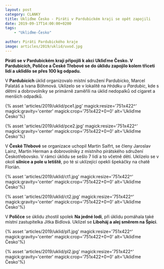```yaml
---
layout: post
category: CLANKY
title: Ukliďme Česko - Piráti v Pardubickém kraji se opět zapojili
date: 2019-09-17T14:00:00+0200
tags: 
    - "Ukliďme-Česko"
   
author: Piráti Pardubického kraje
image: articles/2019/uklid/uvod.jpg
---
```

**Piráti se v Pardubickém kraji připojili k akci Ukliďme Česko.
V Pardubicích, Poličce a České Třebové se do úklidu zapojilo kolem třiceti lidí a uklidilo se přes 100 kg odpadu.**

V **Pardubicích** úklid organizovalo místní sdružení Pardubicko, Marcel Palatáš a Ivana Böhmová. Uklízelo se v lokalitě na *Hrádku u Pardubic*, kde s dětmi a dobrovolníky se primárně zaměřili na úklid nedopalků od cigaret a menších odpadků.

{% asset 'articles/2019/uklid/pce1.jpg' magick:resize='751x422^' 
magick:gravity='center' magick:crop='751x422+0+0' alt='Ukliďme Česko'%}

{% asset 'articles/2019/uklid/pce2.jpg' magick:resize='751x422^' 
magick:gravity='center' magick:crop='751x422+0+0' alt='Ukliďme Česko'%}

V **České Třebové** se organizace uchopil Martin Saifrt, se členy Jaroslav Lainz, Martin Herman a dobrovolníky z místního pirátského sdružení Českotřebovsko. V rámci úklidu se sešlo 7 lidí a to včetně dětí. Uklízelo se v okolí **silnice a pole u letiště**, po té si uklízející opekli špekáčky na chatě Florián.

{% asset 'articles/2019/uklid/ct1.jpg' magick:resize='751x422^' magick:gravity='center' magick:crop='751x422+0+0' alt='Ukliďme Česko'%}

{% asset 'articles/2019/uklid/ct2.jpg' magick:resize='751x422^' magick:gravity='center' magick:crop='751x422+0+0' alt='Ukliďme Česko'%}

V **Poličce** se úklidu zhostil spolek **Na jedné lodi**, při úklidu pomáhala také místní zastupitelka Jitka Bidlová. Uklízel se **Liboháj a alej směrem na Špici**.

{% asset 'articles/2019/uklid/pl1.jpg' magick:resize='751x422^' magick:gravity='center' magick:crop='751x422+0+0' alt='Ukliďme Česko'%}

{% asset 'articles/2019/uklid/pl2.jpg' magick:resize='751x422^' magick:gravity='center' magick:crop='751x422+0+0' alt='Ukliďme Česko'%}
